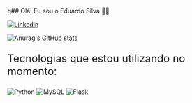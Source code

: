 q## Olá! Eu sou o Eduardo Silva 🖐🏻

[![Linkedin](https://img.shields.io/badge/LinkedIn-0077B5?style=for-the-badge&logo=linkedin&logoColor=white)](https://www.linkedin.com/in/eduardo-silva-9b15a2286/) 

![Anurag's GitHub stats](https://github-readme-stats.vercel.app/api?username=Hotchner&show_icons=true&theme=cobalt)

<div style="display: inline_block">
    <p style="font-size: 1.5rem">Tecnologias que estou utilizando no momento:</p>
    <img alt="Python" src="https://img.shields.io/badge/Python-3776AB?style=for-the-badge&logo=python&logoColor=white"/>
    <img alt="MySQL" src="https://img.shields.io/badge/MySQL-00000F?style=for-the-badge&logo=mysql&logoColor=white"/>
    <img alt="Flask" src="https://img.shields.io/badge/Flask-000000?style=for-the-badge&logo=flask&logoColor=white"/>
</div>
